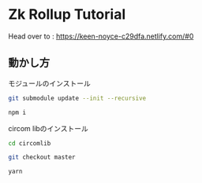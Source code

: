 # Zk Rollup Tutorial

Head over to : https://keen-noyce-c29dfa.netlify.com/#0

## 動かし方

モジュールのインストール

```bash
git submodule update --init --recursive
```

```bash
npm i 
```

circom libのインストール

```bash
cd circomlib
```

```bash
git checkout master
```

```bash
yarn
```

